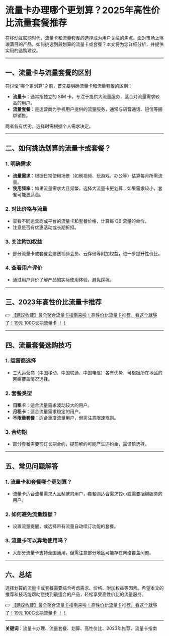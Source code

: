 # 流量卡办理哪个更划算？2025年高性价比流量套餐推荐

在移动互联网时代，流量卡和流量套餐的选择成为用户关注的焦点。面对市场上琳琅满目的产品，如何挑选到最划算的流量卡或套餐？本文将为您详细分析，并提供实用的选购建议。

---

## 一、流量卡与流量套餐的区别

在讨论“哪个更划算”之前，首先要明确流量卡和流量套餐的区别：

- **流量卡**：通常指独立的 SIM 卡，专注于提供大流量服务，适合对流量需求较高的用户。
- **流量套餐**：是运营商为手机用户提供的流量服务，通常与语音通话、短信等捆绑销售。

两者各有优劣，选择时需根据个人需求决定。

---

## 二、如何挑选划算的流量卡或套餐？

### 1. 明确需求
- **流量需求**：根据日常使用场景（如刷视频、玩游戏、办公等）估算每月所需流量。
- **使用频率**：如果流量需求大且频繁，选择大流量卡更划算；如果需求较小，套餐可能更适合。

### 2. 对比价格与流量
- 查看不同运营商或平台的流量卡和套餐价格，计算每 GB 流量的单价。
- 注意是否有优惠活动或长期折扣。

### 3. 关注附加权益
- 部分流量卡或套餐会赠送视频会员、云存储等附加权益，进一步提升性价比。

### 4. 查看用户评价
- 通过用户评价了解产品的实际使用体验，避免踩坑。

---

## 三、2023年高性价比流量卡推荐

👉 [【建议收藏】最全聚合流量卡指南来啦！高性价比流量卡推荐，看这个就够了！19元 100G长期流量卡 ！！](https://bit.ly/Liuliangka)

---

## 四、流量套餐选购技巧

### 1. 运营商选择
- 三大运营商（中国移动、中国联通、中国电信）各有优势，可根据所在地区的网络覆盖情况选择。

### 2. 套餐类型
- **日租卡**：适合流量需求波动较大的用户。
- **月租卡**：适合流量需求稳定的用户。
- **不限量套餐**：适合重度流量用户，但需注意限速规则。

### 3. 合约期
- 部分套餐需要签订长期合约，提前解约可能产生违约金，需谨慎选择。

---

## 五、常见问题解答

### 1. 流量卡和套餐哪个更划算？
- 流量卡适合流量需求大且频繁的用户，套餐则适合需求较小或需要捆绑服务的用户。

### 2. 如何避免流量超额？
- 设置流量提醒，或选择带有流量自动续订功能的套餐。

### 3. 流量卡可以异地使用吗？
- 大部分流量卡支持全国通用，但需注意部分地区可能存在网络覆盖问题。

---

## 六、总结

选择划算的流量卡或套餐需要综合考虑需求、价格、附加权益等因素。希望本文的推荐和技巧能帮助您找到最适合的产品，轻松享受高性价比的流量服务。

👉 [【建议收藏】最全聚合流量卡指南来啦！高性价比流量卡推荐，看这个就够了！19元 100G长期流量卡 ！！](https://bit.ly/Liuliangka)

---

**关键词**：流量卡办理、流量套餐、划算、高性价比、2023年推荐、流量卡指南